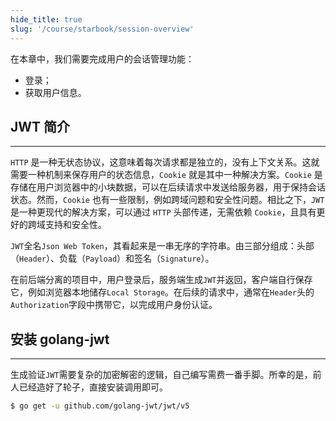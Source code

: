 ```yaml
---
hide_title: true
slug: '/course/starbook/session-overview'
---
```

在本章中，我们需要完成用户的会话管理功能：
- 登录；
- 获取用户信息。

## JWT 简介
---
`HTTP` 是一种无状态协议，这意味着每次请求都是独立的，没有上下文关系。这就需要一种机制来保存用户的状态信息，`Cookie` 就是其中一种解决方案。`Cookie` 是存储在用户浏览器中的小块数据，可以在后续请求中发送给服务器，用于保持会话状态。然而，`Cookie` 也有一些限制，例如跨域问题和安全性问题。相比之下，`JWT` 是一种更现代的解决方案，可以通过 `HTTP` 头部传递，无需依赖 `Cookie`，且具有更好的跨域支持和安全性。

`JWT`全名`Json Web Token`，其看起来是一串无序的字符串。由三部分组成：头部（`Header`）、负载（`Payload`）和签名（`Signature`）。

在前后端分离的项目中，用户登录后，服务端生成`JWT`并返回，客户端自行保存它，例如浏览器本地储存`Local Storage`。在后续的请求中，通常在`Header`头的`Authorization`字段中携带它，以完成用户身份认证。

## 安装 golang-jwt
---
生成验证`JWT`需要复杂的加密解密的逻辑，自己编写需费一番手脚。所幸的是，前人已经造好了轮子，直接安装调用即可。

```bash
$ go get -u github.com/golang-jwt/jwt/v5
```


